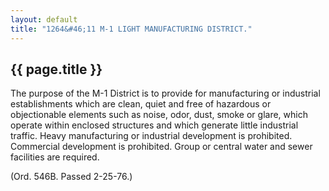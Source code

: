 ```yaml
---
layout: default 
title: "1264&#46;11 M-1 LIGHT MANUFACTURING DISTRICT."
---
```


{{ page.title }}
----------------

The purpose of the M-1 District is to provide for manufacturing or
industrial establishments which are clean, quiet and free of hazardous
or objectionable elements such as noise, odor, dust, smoke or glare,
which operate within enclosed structures and which generate little
industrial traffic. Heavy manufacturing or industrial development is
prohibited. Commercial development is prohibited. Group or central water
and sewer facilities are required.

(Ord. 546B. Passed 2-25-76.)
